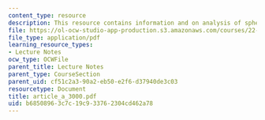 ```yaml
---
content_type: resource
description: This resource contains information and on analysis of spherical shells.
file: https://ol-ocw-studio-app-production.s3.amazonaws.com/courses/22-314j-structural-mechanics-in-nuclear-power-technology-fall-2006/b68508963c7c19c933762304cd462a78_article_a_3000.pdf
file_type: application/pdf
learning_resource_types:
- Lecture Notes
ocw_type: OCWFile
parent_title: Lecture Notes
parent_type: CourseSection
parent_uid: cf51c2a3-90a2-eb50-e2f6-d37940de3c03
resourcetype: Document
title: article_a_3000.pdf
uid: b6850896-3c7c-19c9-3376-2304cd462a78
---
```

